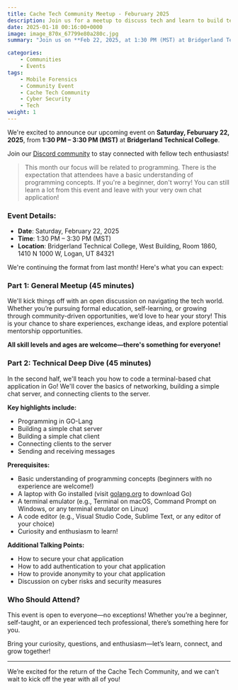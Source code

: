 ```yaml
---
title: Cache Tech Community Meetup - Feburuary 2025
description: Join us for a meetup to discuss tech and learn to build terminal-based chat applications in go!
date: 2025-01-18 00:16:00+0000
image: image_870x_67799e80a280c.jpg
summary: "Join us on **Feb 22, 2025, at 1:30 PM (MST) at Bridgerland Technical College** for a tech meetup focused on **programming and networking**. The event features an **open discussion on tech careers** and a **hands-on session** where attendees will **build a chat application in Go**. Open to all skill levels—bring your laptop and curiosity!"

categories:
    - Communities
    - Events
tags:
    - Mobile Forensics
    - Community Event
    - Cache Tech Community
    - Cyber Security
    - Tech
weight: 1
---
```


We're excited to announce our upcoming event on **Saturday, Feburuary 22, 2025**, from **1:30 PM – 3:30 PM (MST)** at **Bridgerland Technical College**.

Join our [Discord community](https://discord.com/invite/YNkqmVGZbSk) to stay connected with fellow tech enthusiasts!

> This month our focus will be related to programming. There is the expectation that attendees have a basic understanding of programming concepts. If you're a beginner, don't worry! You can still learn a lot from this event and leave with your very own chat application!

### Event Details:
- **Date**: Saturday, February 22, 2025
- **Time**: 1:30 PM – 3:30 PM (MST)
- **Location**: Bridgerland Technical College, West Building, Room 1860, 1410 N 1000 W, Logan, UT 84321

We're continuing the format from last month! Here's what you can expect:

### Part 1: General Meetup (45 minutes)

We'll kick things off with an open discussion on navigating the tech world. Whether you’re pursuing formal education, self-learning, or growing through community-driven opportunities, we’d love to hear your story! This is your chance to share experiences, exchange ideas, and explore potential mentorship opportunities.

**All skill levels and ages are welcome—there's something for everyone!**

### Part 2: Technical Deep Dive (45 minutes)

In the second half, we'll teach you how to code a terminal-based chat application in Go! We'll cover the basics of networking, building a simple chat server, and connecting clients to the server.

**Key highlights include:**
- Programming in GO-Lang
- Building a simple chat server
- Building a simple chat client
- Connecting clients to the server
- Sending and receiving messages

**Prerequisites:**
- Basic understanding of programming concepts (beginners with no experience are welcome!)
- A laptop with Go installed (visit [golang.org](https://golang.org) to download Go)
- A terminal emulator (e.g., Terminal on macOS, Command Prompt on Windows, or any terminal emulator on Linux)
- A code editor (e.g., Visual Studio Code, Sublime Text, or any editor of your choice)
- Curiosity and enthusiasm to learn!

**Additional Talking Points:**
- How to secure your chat application
- How to add authentication to your chat application
- How to provide anonymity to your chat application
- Discussion on cyber risks and security measures

### Who Should Attend?

This event is open to everyone—no exceptions! Whether you’re a beginner, self-taught, or an experienced tech professional, there’s something here for you.

Bring your curiosity, questions, and enthusiasm—let’s learn, connect, and grow together!

---

We’re excited for the return of the Cache Tech Community, and we can't wait to kick off the year with all of you!
